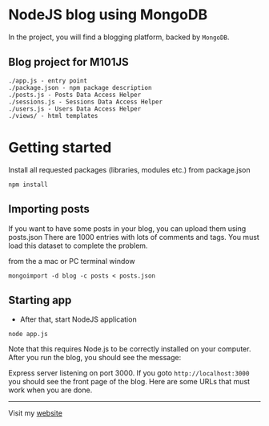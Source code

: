 NodeJS blog using MongoDB
=========================
In the project, you will find a blogging platform, backed by `MongoDB`.

Blog project for M101JS
-----------------------
```
./app.js - entry point
./package.json - npm package description
./posts.js - Posts Data Access Helper
./sessions.js - Sessions Data Access Helper
./users.js - Users Data Access Helper
./views/ - html templates
```

# Getting started

Install all requested packages (libraries, modules etc.) from package.json
```
npm install
```

Importing posts
---------------
If you want to have some posts in your blog, you can upload them using posts.json
There are 1000 entries with lots of comments and tags. You must load this dataset to complete the problem.

from the a mac or PC terminal window
```
mongoimport -d blog -c posts < posts.json
```


Starting app
------------
 - After that, start NodeJS application

```
node app.js
```
Note that this requires Node.js to be correctly installed on your computer. After you run the blog, you should see the message:

Express server listening on port 3000. If you goto `http://localhost:3000` you should see the front page of the blog. Here are some URLs that must work when you are done.

---------------------------------------
Visit my [website](http://grafo.in.ua/)
